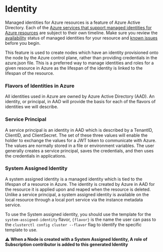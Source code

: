 # Identity

Managed identities for Azure resources is a feature of Azure Active Directory. Each of the [Azure services that support managed identities for Azure resources](https://docs.microsoft.com/en-us/azure/active-directory/managed-identities-azure-resources/services-support-msi) are subject to their own timeline. Make sure you review the [availability](https://docs.microsoft.com/en-us/azure/active-directory/managed-identities-azure-resources/services-support-msi) status of managed identities for your resource and [known issues](https://docs.microsoft.com/en-us/azure/active-directory/managed-identities-azure-resources/known-issues) before you begin. 

This feature is used to create nodes which have an identity provisioned onto the node by the Azure control plane, rather than providing credentials in the azure.json file. This is a preferred way to manage identities and roles for a given resource in Azure as the lifespan of the identity is linked to the lifespan of the resource.

### Flavors of Identities in Azure
All identities used in Azure are owned by Azure Active Directory (AAD). An identity, or principal, in AAD will provide the basis for each of the flavors of identities we will describe.

### Service Principal
A service principal is an identity in AAD which is described by a TenantID, ClientID, and ClientSecret. The set of these three values will enable the holder to exchange the values for a JWT token to communicate with Azure. The values are normally stored in a file or environment variables. The user generally creates a service principal, saves the credentials, and then uses the credentials in applications. 


### System Assigned Identity
A system assigned identity is a managed identity which is tied to the lifespan of a resource in Azure. The identity is created by Azure in AAD for the resource it is applied upon and reaped when the resource is deleted. Unlike a service principal, a system assigned identity is available on the local resource through a local port service via the instance metadata service.

To use the System assigned identity, you should use the template for the `system-assigned-identity` flavor, `{flavor}` is the name the user can pass to the `clusterctl config cluster --flavor` flag to identify the specific template to use.

⚠️  **When a Node is created with a System Assigned Identity, A role of Subscription contributor is added to this generated Identity** 

